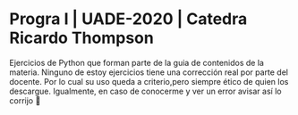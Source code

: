 # Progra I |  UADE-2020 | Catedra Ricardo Thompson
Ejercicios de Python que forman parte de la guia de contenidos de la materia. Ninguno de estoy ejercicios tiene una corrección real por parte del docente.
Por lo cual su uso queda a criterio,pero siempre ético de quien los descargue.
Igualmente, en caso de conocerme y ver un error avisar así lo corrijo 🧡
